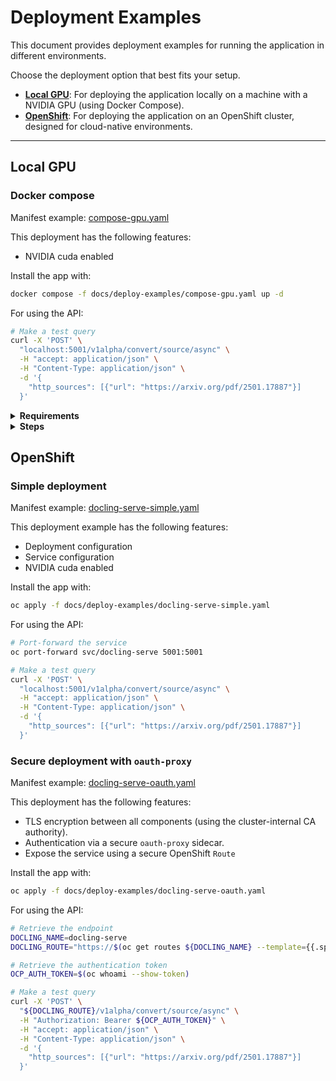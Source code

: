# Deployment Examples

This document provides deployment examples for running the application in different environments.

Choose the deployment option that best fits your setup.

- **[Local GPU](#local-gpu)**: For deploying the application locally on a machine with a NVIDIA GPU (using Docker Compose).
- **[OpenShift](#openshift)**: For deploying the application on an OpenShift cluster, designed for cloud-native environments.

---

## Local GPU

### Docker compose

Manifest example: [compose-gpu.yaml](./deploy-examples/compose-gpu.yaml)

This deployment has the following features:

- NVIDIA cuda enabled

Install the app with:

```sh
docker compose -f docs/deploy-examples/compose-gpu.yaml up -d
```

For using the API:

```sh
# Make a test query
curl -X 'POST' \
  "localhost:5001/v1alpha/convert/source/async" \
  -H "accept: application/json" \
  -H "Content-Type: application/json" \
  -d '{
    "http_sources": [{"url": "https://arxiv.org/pdf/2501.17887"}]
  }'
```

<details>
<summary><b>Requirements</b></summary>

- debian/ubuntu/rhel/fedora/opensuse
- docker
- nvidia drivers >=550.54.14
- nvidia-container-toolkit

Docs:

- [NVIDIA Container Toolkit](https://docs.nvidia.com/datacenter/cloud-native/container-toolkit/latest/supported-platforms.html)
- [CUDA Toolkit Release Notes](https://docs.nvidia.com/cuda/cuda-toolkit-release-notes/index.html#id6)

</details>

<details>
<summary><b>Steps</b></summary>

1. Check driver version and which GPU you want to use (0/1/2/3.. and update [compose-gpu.yaml](./deploy-examples/compose-gpu.yaml) file or use `count: all`)

    ```sh
    nvidia-smi
    ```

2. Check if the NVIDIA Container Toolkit is installed/updated

    ```sh
    # debian
    dpkg -l | grep nvidia-container-toolkit
    ```

    ```sh
    # rhel
    rpm -q nvidia-container-toolkit
    ```

    NVIDIA Container Toolkit install steps can be found here:

    <https://docs.nvidia.com/datacenter/cloud-native/container-toolkit/latest/install-guide.html>

3. Check which runtime is being used by Docker

    ```sh
    # docker
    docker info | grep -i runtime
    ```

4. If the default Docker runtime changes back from 'nvidia' to 'default' after restarting the Docker service (optional):

    Backup the daemon.json file:

    ```sh
    sudo cp /etc/docker/daemon.json /etc/docker/daemon.json.bak
    ```

    Update the daemon.json file:

    ```sh
    echo '{
      "runtimes": {
        "nvidia": {
          "path": "nvidia-container-runtime"
        }
      },
      "default-runtime": "nvidia"
    }' | sudo tee /etc/docker/daemon.json > /dev/null
    ```

    Restart the Docker service:

    ```sh
    sudo systemctl restart docker
    ```

    Confirm 'nvidia' is the default runtime used by Docker by repeating step 3.

5. Run the container:

    ```sh
    docker compose -f docs/deploy-examples/compose-gpu.yaml up -d
    ```

</details>

## OpenShift

### Simple deployment

Manifest example: [docling-serve-simple.yaml](./deploy-examples/docling-serve-simple.yaml)

This deployment example has the following features:

- Deployment configuration
- Service configuration
- NVIDIA cuda enabled

Install the app with:

```sh
oc apply -f docs/deploy-examples/docling-serve-simple.yaml
```

For using the API:

```sh
# Port-forward the service
oc port-forward svc/docling-serve 5001:5001

# Make a test query
curl -X 'POST' \
  "localhost:5001/v1alpha/convert/source/async" \
  -H "accept: application/json" \
  -H "Content-Type: application/json" \
  -d '{
    "http_sources": [{"url": "https://arxiv.org/pdf/2501.17887"}]
  }'
```

### Secure deployment with `oauth-proxy`

Manifest example: [docling-serve-oauth.yaml](./deploy-examples/docling-serve-oauth.yaml)

This deployment has the following features:

- TLS encryption between all components (using the cluster-internal CA authority).
- Authentication via a secure `oauth-proxy` sidecar.
- Expose the service using a secure OpenShift `Route`

Install the app with:

```sh
oc apply -f docs/deploy-examples/docling-serve-oauth.yaml
```

For using the API:

```sh
# Retrieve the endpoint
DOCLING_NAME=docling-serve
DOCLING_ROUTE="https://$(oc get routes ${DOCLING_NAME} --template={{.spec.host}})"

# Retrieve the authentication token
OCP_AUTH_TOKEN=$(oc whoami --show-token)

# Make a test query
curl -X 'POST' \
  "${DOCLING_ROUTE}/v1alpha/convert/source/async" \
  -H "Authorization: Bearer ${OCP_AUTH_TOKEN}" \
  -H "accept: application/json" \
  -H "Content-Type: application/json" \
  -d '{
    "http_sources": [{"url": "https://arxiv.org/pdf/2501.17887"}]
  }'
```
